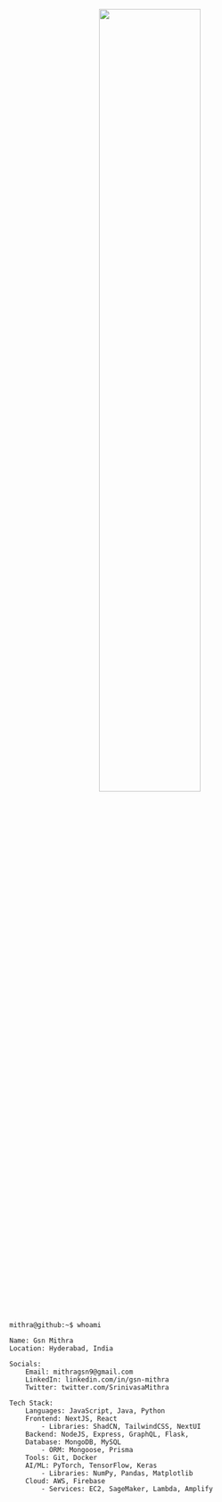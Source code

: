 <p align="center">
    <img src="https://github.com/GsnMithra/GsnMithra/assets/50359897/49fdeafd-2a06-4ba0-891f-71ebb7c934a1" alt="" width="60%">
</p>

```
mithra@github:~$ whoami
```

```
Name: Gsn Mithra
Location: Hyderabad, India

Socials:
    Email: mithragsn9@gmail.com
    LinkedIn: linkedin.com/in/gsn-mithra
    Twitter: twitter.com/SrinivasaMithra

Tech Stack:
    Languages: JavaScript, Java, Python
    Frontend: NextJS, React
        - Libraries: ShadCN, TailwindCSS, NextUI
    Backend: NodeJS, Express, GraphQL, Flask,
    Database: MongoDB, MySQL
        - ORM: Mongoose, Prisma
    Tools: Git, Docker
    AI/ML: PyTorch, TensorFlow, Keras
        - Libraries: NumPy, Pandas, Matplotlib
    Cloud: AWS, Firebase
        - Services: EC2, SageMaker, Lambda, Amplify
```
